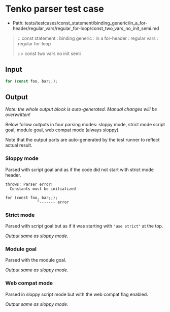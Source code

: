# Tenko parser test case

- Path: tests/testcases/const_statement/binding_generic/in_a_for-header/regular_vars/regular_for-loop/const_two_vars_no_init_semi.md

> :: const statement : binding generic : in a for-header : regular vars : regular for-loop
>
> ::> const two vars no init semi

## Input

`````js
for (const foo, bar;;);
`````

## Output

_Note: the whole output block is auto-generated. Manual changes will be overwritten!_

Below follow outputs in four parsing modes: sloppy mode, strict mode script goal, module goal, web compat mode (always sloppy).

Note that the output parts are auto-generated by the test runner to reflect actual result.

### Sloppy mode

Parsed with script goal and as if the code did not start with strict mode header.

`````
throws: Parser error!
  Constants must be initialized

for (const foo, bar;;);
              ^------- error
`````

### Strict mode

Parsed with script goal but as if it was starting with `"use strict"` at the top.

_Output same as sloppy mode._

### Module goal

Parsed with the module goal.

_Output same as sloppy mode._

### Web compat mode

Parsed in sloppy script mode but with the web compat flag enabled.

_Output same as sloppy mode._
